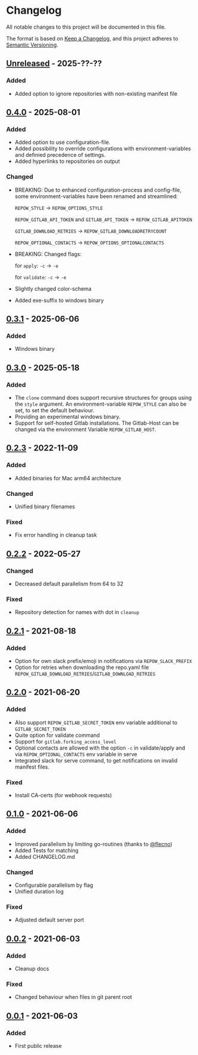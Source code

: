 # Changelog
All notable changes to this project will be documented in this file.

The format is based on [Keep a Changelog](https://keepachangelog.com/en/1.0.0/),
and this project adheres to [Semantic Versioning](https://semver.org/spec/v2.0.0.html).

## [Unreleased] - 2025-??-??

### Added
* Added option to ignore repositories with non-existing manifest file


## [0.4.0] - 2025-08-01

### Added
* Added option to use configuration-file.
* Added possibility to override configurations with environment-variables and definied precedence of settings.
* Added hyperlinks to repositories on output

### Changed
* BREAKING: Due to enhanced configuration-process and config-file, some environment-variables have been renamed and streamlined:

    `REPOW_STYLE` → `REPOW_OPTIONS_STYLE`

    `REPOW_GITLAB_API_TOKEN` and `GITLAB_API_TOKEN` → `REPOW_GITLAB_APITOKEN`

    `GITLAB_DOWNLOAD_RETRIES` → `REPOW_GITLAB_DOWNLOADRETRYCOUNT`

    `REPOW_OPTIONAL_CONTACTS` → `REPOW_OPTIONS_OPTIONALCONTACTS`

* BREAKING: Changed flags:

    for `apply`: `-c` → `-e`

    for `validate`: `-c` → `-e`

* Slightly changed color-schema
* Added exe-suffix to windows binary
     
## [0.3.1] - 2025-06-06

### Added
* Windows binary


## [0.3.0] - 2025-05-18

### Added
* The `clone` command does support recursive structures for groups using the `style` argument. An environment-variable `REPOW_STYLE` can also be set, to set the default behaviour.
* Providing an experimental windows binary.
* Support for self-hosted Gitlab installations. The Gitlab-Host can be changed via the environment Variable `REPOW_GITLAB_HOST`.


## [0.2.3] - 2022-11-09

### Added
* Added binaries for Mac arm64 architecture

### Changed
* Unified binary filenames

### Fixed
* Fix error handling in cleanup task



## [0.2.2] - 2022-05-27

### Changed
* Decreased default parallelism from 64 to 32

### Fixed
* Repository detection for names with dot in `cleanup`



## [0.2.1] - 2021-08-18

### Added
* Option for own slack prefix/emoji in notifications via `REPOW_SLACK_PREFIX`
* Option for retries when downloading the repo.yaml file `REPOW_GITLAB_DOWNLOAD_RETRIES`/`GITLAB_DOWNLOAD_RETRIES`



## [0.2.0] - 2021-06-20

### Added
* Also support `REPOW_GITLAB_SECRET_TOKEN` env variable additional to `GITLAB_SECRET_TOKEN`
* Quite option for validate command
* Support for `gitlab.forking_access_level`
* Optional contacts are allowed with the option `-c` in validate/apply and via `REPOW_OPTIONAL_CONTACTS` env variable in serve
* Integrated slack for serve command, to get notifications on invalid manifest files.

### Fixed
* Install CA-certs (for webhook requests)



## [0.1.0] - 2021-06-06

### Added
* Improved parallelism by limiting go-routines (thanks to [@flecno](https://github.com/flecno))
* Added Tests for matching
* Added CHANGELOG.md

### Changed
* Configurable parallelism by flag
* Unified duration log

### Fixed
* Adjusted default server port



## [0.0.2] - 2021-06-03

### Added
* Cleanup docs

### Fixed
* Changed behaviour when files in git parent root



## [0.0.1] - 2021-06-03

### Added
* First public release



[Unreleased]: https://github.com/galan/repow/compare/v0.4.0...HEAD
[0.4.0]: https://github.com/galan/repow/compare/v0.3.1...v0.4.0
[0.3.1]: https://github.com/galan/repow/compare/v0.3.0...v0.3.1
[0.3.0]: https://github.com/galan/repow/compare/v0.2.3...v0.3.0
[0.2.3]: https://github.com/galan/repow/compare/v0.2.2...v0.2.3
[0.2.2]: https://github.com/galan/repow/compare/v0.2.1...v0.2.2
[0.2.1]: https://github.com/galan/repow/compare/v0.2.0...v0.2.1
[0.2.0]: https://github.com/galan/repow/compare/v0.1.0...v0.2.0
[0.1.0]: https://github.com/galan/repow/compare/v0.0.2...v0.1.0
[0.0.2]: https://github.com/galan/repow/compare/v0.0.1...v0.0.2
[0.0.1]: https://github.com/galan/repow/releases/tag/v0.0.1

